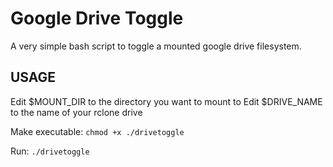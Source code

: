 # Google Drive Toggle

A very simple bash script to toggle a mounted google drive filesystem.

## USAGE

Edit $MOUNT_DIR to the directory you want to mount to
Edit $DRIVE_NAME to the name of your rclone drive

Make executable:
`chmod +x ./drivetoggle`

Run:
`./drivetoggle`
